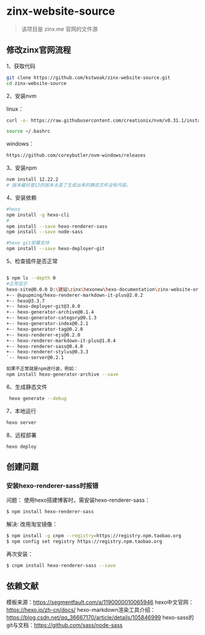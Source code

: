 # zinx-website-source


> 该项目是 zinx.me 官网的文件源


## 修改zinx官网流程

1、获取代码
```bash
git clone https://github.com/kstwoak/zinx-website-source.git
cd zinx-website-source
```

2、安装nvm

linux：
```bash
curl -o- https://raw.githubusercontent.com/creationix/nvm/v0.31.1/install.sh | bash   (推荐)

source ~/.bashrc


```

windows：
```bash 
https://github.com/coreybutler/nvm-windows/releases
```

3、安装npm

```bash
nvm install 12.22.2
# 版本最好是12的版本太高了生成出来的静态文件没有内容。
```

4、安装依赖
```bash
#hexo
npm install -g hexo-cli
#
npm install --save hexo-renderer-sass
npm install --save node-sass

#hexo git部署支持
npm install --save hexo-deployer-git
```

5、检查插件是否正常
```bash

$ npm ls --depth 0
#正常显示
hexo-site@0.0.0 D:\建站\zinx\hexonew\hexo-documentation\zinx-website-origin
+-- @upupming/hexo-renderer-markdown-it-plus@2.0.2
+-- hexo@3.3.7
+-- hexo-deployer-git@3.0.0
+-- hexo-generator-archive@0.1.4
+-- hexo-generator-category@0.1.3
+-- hexo-generator-index@0.2.1
+-- hexo-generator-tag@0.2.0
+-- hexo-renderer-ejs@0.2.0
+-- hexo-renderer-markdown-it-plus@1.0.4
+-- hexo-renderer-sass@0.4.0
+-- hexo-renderer-stylus@0.3.3
`-- hexo-server@0.2.1

如果不正常就是npm进行装，例如：
npm install hexo-generator-archive --save

```


6、生成静态文件
```bash
 hexo generate --debug
```

7、本地运行
```bash
hexo server 
```

8、远程部署
```
hexo deploy
```

## 创建问题
### 安装hexo-renderer-sass时报错
问题：
使用hexo搭建博客时，需安装hexo-renderer-sass：
```bash
$ npm install hexo-renderer-sass
```
解决:
改用淘宝镜像：
```bash
$ npm install -g cnpm --registry=https://registry.npm.taobao.org
$ npm config set registry https://registry.npm.taobao.org
```
再次安装：
```bash
$ cnpm install hexo-renderer-sass --save
```

## 依赖文献
模板来源：https://segmentfault.com/a/1190000010065946
hexo中文官网： https://hexo.io/zh-cn/docs/
hexo-markdown渲染工具介绍：https://blog.csdn.net/qq_36667170/article/details/105846999
hexo-sass的git与文档：https://github.com/sass/node-sass